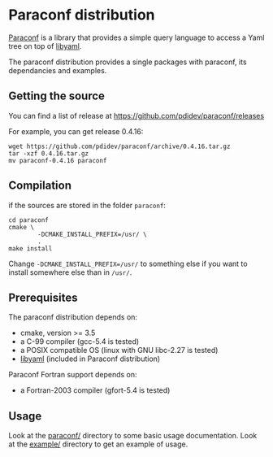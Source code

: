 # Paraconf distribution

[Paraconf](paraconf/) is a library that provides a simple query language to
access a Yaml tree on top of [libyaml](https://pyyaml.org/wiki/LibYAML).

The paraconf distribution provides a single packages with paraconf, its
dependancies and examples.

## Getting the source

You can find a list of release at 
https://github.com/pdidev/paraconf/releases

For example, you can get release 0.4.16:
```
wget https://github.com/pdidev/paraconf/archive/0.4.16.tar.gz
tar -xzf 0.4.16.tar.gz
mv paraconf-0.4.16 paraconf
```


## Compilation

if the sources are stored in the folder `paraconf`:
```
cd paraconf
cmake \
        -DCMAKE_INSTALL_PREFIX=/usr/ \
        .
make install
```

Change `-DCMAKE_INSTALL_PREFIX=/usr/` to something else if you want to install
somewhere else than in `/usr/`.

## Prerequisites

The paraconf distribution depends on:
  * cmake, version >= 3.5
  * a C-99 compiler (gcc-5.4 is tested)
  * a POSIX compatible OS (linux with GNU libc-2.27 is tested)
  * [libyaml](https://pyyaml.org/wiki/LibYAML) (included in Paraconf
    distribution)

Paraconf Fortran support depends on:
  * a Fortran-2003 compiler (gfort-5.4 is tested)

## Usage

Look at the [paraconf/](paraconf/) directory to some basic usage documentation.
Look at the [example/](example/) directory to get an example of usage.
